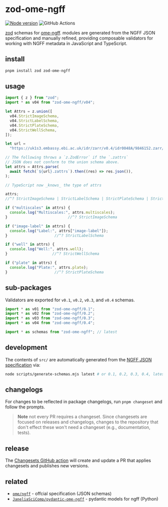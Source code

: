 # zod-ome-ngff

[![Node version](https://img.shields.io/npm/v/zod-ome-ngff.svg)](https://www.npmjs.com/package/zod-ome-ngff)
![GitHub Actions](https://github.com/manzt/zod-ome-ngff/actions/workflows/ci.yml/badge.svg)

[zod](https://github.com/colinhacks/zod) schemas for
[ome-ngff](https://github.com/ome/ngff). modules are generated
from the NGFF JSON specification and manually refined, providing 
composable validators for working with NGFF
metadata in JavaScript and TypeScript.

## install

```sh
pnpm install zod zod-ome-ngff
```

## usage

```typescript
import { z } from "zod";
import * as v04 from "zod-ome-ngff/v04";

let Attrs = z.union([
  v04.StrictImageSchema,
  v04.StrictLabelSchema,
  v04.StrictPlateSchema,
  v04.StrictWellSchema,
]);

let url =
  "https://uk1s3.embassy.ebi.ac.uk/idr/zarr/v0.4/idr0048A/9846152.zarr/";

// The following throws a `z.ZodError` if the `.zattrs`
// JSON does not conform to the union schema above.
let attrs = Attrs.parse(
  await fetch(`${url}.zattrs`).then((res) => res.json()),
);

// TypeScript now _knows_ the type of attrs

attrs;
//^? StrictImageSchema | StrictLabelSchema | StrictPlateSchema | StrictWellSchema

if ("multiscales" in attrs) {
  console.log("Multiscales:", attrs.multiscales);
}                           //^? StrictImageSchema

if ("image-label" in attrs) {
  console.log("Label:", attrs["image-label"]);
}                     //^? StrictLabelSchema

if ("well" in attrs) {
  console.log("Well:", attrs.well);
}                    //^? StrictWellSchema

if ("plate" in attrs) {
  console.log("Plate:", attrs.plate);
}                     //^? StrictPlateSchema
```

## sub-packages

Validators are exported for `v0.1`, `v0.2`, `v0.3`, and `v0.4` schemas.

```typescript
import * as v01 from "zod-ome-ngff/0.1";
import * as v02 from "zod-ome-ngff/0.2";
import * as v03 from "zod-ome-ngff/0.3";
import * as v04 from "zod-ome-ngff/0.4";

import * as schemas from "zod-ome-ngff"; // latest
```

## development

The contents of `src/` are automatically generated from the
[NGFF JSON specification](https://github.com/ome/ngff) via:

```sh
node scripts/generate-schemas.mjs latest # or 0.1, 0.2, 0.3, 0.4, latest
```

## changelogs

For changes to be reflected in package changelogs, run `pnpm changeset` and
follow the prompts.

> **Note** not every PR requires a changeset. Since changesets are focused on
> releases and changelogs, changes to the repository that don't effect these
> won't need a changeset (e.g., documentation, tests).

## release

The [Changesets GitHub action](https://github.com/changesets/action) will create
and update a PR that applies changesets and publishes new versions.

## related

- [`ome/ngff`](https://github.com/ome/ngff) - offcial specification (JSON schemas)
- [`JaneliaSciComp/pydantic-ome-ngff`](https://github.com/JaneliaSciComp/pydantic-ome-ngff) - pydantic models for ngff (Python) 
